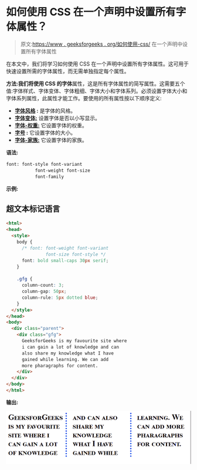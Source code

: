# 如何使用 CSS 在一个声明中设置所有字体属性？

> 原文:[https://www . geeksforgeeks . org/如何使用-css/](https://www.geeksforgeeks.org/how-to-set-all-the-font-properties-in-one-declaration-using-css/) 在一个声明中设置所有字体属性

在本文中，我们将学习如何使用 CSS 在一个声明中设置所有字体属性。这可用于快速设置所需的字体属性，而无需单独指定每个属性。

**方法:**我们将使用 CSS 的**字体**属性，这是所有字体属性的简写属性。这需要五个值:字体样式、字体变体、字体粗细、字体大小和字体系列。必须设置字体大小和字体系列属性，此属性才能工作。要使用的所有属性按以下顺序定义:

*   **[字体风格](https://www.geeksforgeeks.org/css-font-style-property/) :** 是字体的风格。
*   **[字体变体:](http://variant)** 设置字体是否以小写显示。
*   **[字体-权重:](https://www.geeksforgeeks.org/css-font-weight-property/)** 它设置字体的权重。
*   **[字号](https://www.geeksforgeeks.org/css-font-size-property/) :** 它设置字体的大小。
*   **[字体-家族:](https://www.geeksforgeeks.org/css-font-family-property/)** 它设置字体的家族。

**语法:**

```html
font: font-style font-variant 
           font-weight font-size 
           font-family
```

**示例:**

## 超文本标记语言

```html
<html>
<head>
  <style>
    body {
      /* font: font-weight font-variant 
               font-size font-style */
      font: bold small-caps 30px serif;
    }

    .gfg {
      column-count: 3;
      column-gap: 50px;
      column-rule: 5px dotted blue;
    }
  </style>
</head>
<body>
  <div class="parent">
    <div class="gfg">
      GeeksforGeeks is my favourite site where
      i can gain a lot of knowledge and can
      also share my knowledge what I have 
      gained while learning. We can add 
      more pharagraphs for content.
    </div>
  </div>
</body>
</html>
```

**输出:**

![](img/5303dc6636c82018bfb056170bc4415b.png)